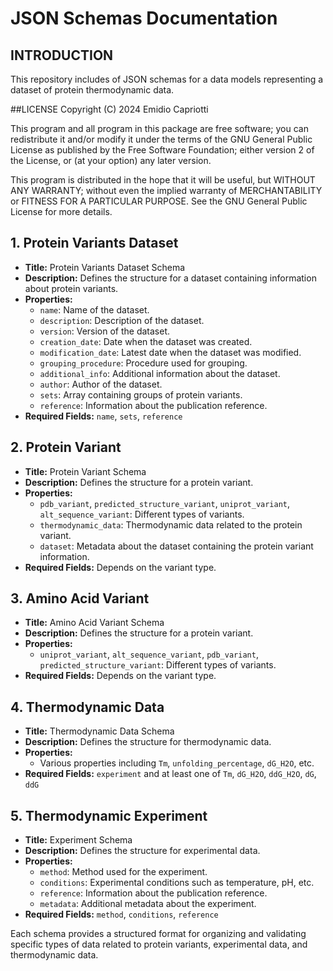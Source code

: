 # JSON Schemas Documentation

## INTRODUCTION
This repository includes of JSON schemas for a data models representing a dataset of protein thermodynamic  data.

##LICENSE
Copyright (C) 2024 Emidio Capriotti

This program and all program in this package are free software; you can redistribute it and/or modify it under the terms of the GNU General Public License as published by the Free Software Foundation; either version 2 of the License, or (at your option) any later version.

This program is distributed in the hope that it will be useful, but WITHOUT ANY WARRANTY; without even the implied warranty of MERCHANTABILITY or FITNESS FOR A PARTICULAR PURPOSE. See the GNU General Public License for more details.

## 1. Protein Variants Dataset

- **Title:** Protein Variants Dataset Schema
- **Description:** Defines the structure for a dataset containing information about protein variants.
- **Properties:**
  - `name`: Name of the dataset.
  - `description`: Description of the dataset.
  - `version`: Version of the dataset.
  - `creation_date`: Date when the dataset was created.
  - `modification_date`: Latest date when the dataset was modified.
  - `grouping_procedure`: Procedure used for grouping.
  - `additional_info`: Additional information about the dataset.
  - `author`: Author of the dataset.
  - `sets`: Array containing groups of protein variants.
  - `reference`: Information about the publication reference.
- **Required Fields:** `name`, `sets`, `reference`

## 2. Protein Variant

- **Title:** Protein Variant Schema
- **Description:** Defines the structure for a protein variant.
- **Properties:**
  - `pdb_variant`, `predicted_structure_variant`, `uniprot_variant`, `alt_sequence_variant`: Different types of variants.
  - `thermodynamic_data`: Thermodynamic data related to the protein variant.
  - `dataset`: Metadata about the dataset containing the protein variant information.
- **Required Fields:** Depends on the variant type.

## 3. Amino Acid Variant

- **Title:** Amino Acid Variant Schema
- **Description:** Defines the structure for a protein variant.
- **Properties:**
  - `uniprot_variant`, `alt_sequence_variant`, `pdb_variant`, `predicted_structure_variant`: Different types of variants.
- **Required Fields:** Depends on the variant type.

## 4. Thermodynamic Data

- **Title:** Thermodynamic Data Schema
- **Description:** Defines the structure for thermodynamic data.
- **Properties:**
  - Various properties including `Tm`, `unfolding_percentage`, `dG_H2O`, etc.
- **Required Fields:** `experiment` and at least one of `Tm`, `dG_H2O`, `ddG_H2O`, `dG`, `ddG`

## 5. Thermodynamic Experiment

- **Title:** Experiment Schema
- **Description:** Defines the structure for experimental data.
- **Properties:**
  - `method`: Method used for the experiment.
  - `conditions`: Experimental conditions such as temperature, pH, etc.
  - `reference`: Information about the publication reference.
  - `metadata`: Additional metadata about the experiment.
- **Required Fields:** `method`, `conditions`, `reference`

Each schema provides a structured format for organizing and validating specific types of data related to protein variants, experimental data, and thermodynamic data.


